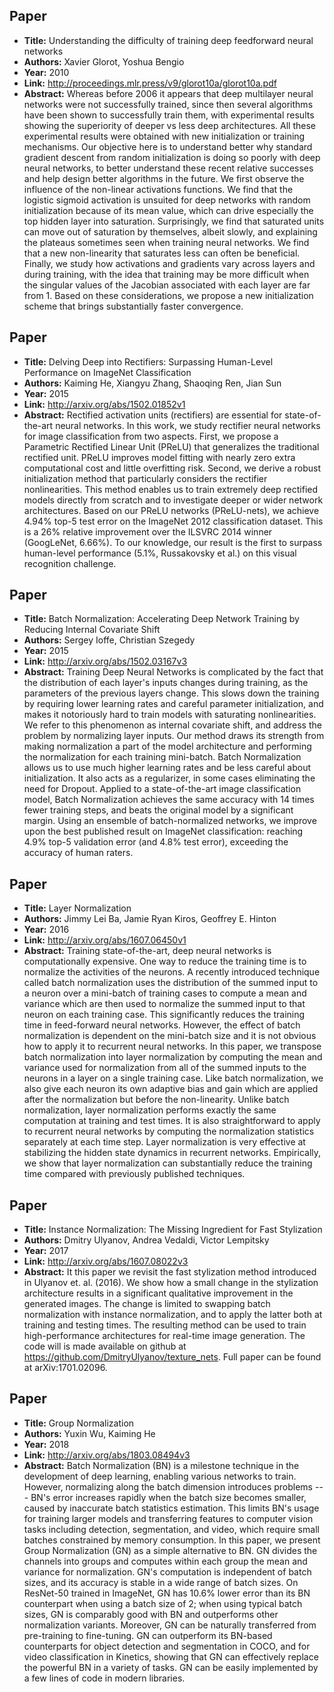 ## Paper
  - **Title:** Understanding the difficulty of training deep feedforward neural networks
  - **Authors:** Xavier Glorot, Yoshua Bengio
  - **Year:** 2010
  - **Link:** http://proceedings.mlr.press/v9/glorot10a/glorot10a.pdf
  - **Abstract:** Whereas before 2006 it appears that deep multilayer neural networks were not successfully trained, since then several algorithms have been shown to successfully train them, with experimental results showing the superiority of deeper vs less deep architectures. All these experimental results were obtained with new initialization or training mechanisms. Our objective here is to understand better why standard gradient descent from random initialization is doing so poorly with deep neural networks, to better understand these recent relative successes and help design better algorithms in the future. We first observe the influence of the non-linear activations functions. We find that the logistic sigmoid activation is unsuited for deep networks with random initialization because of its mean value, which can drive especially the top hidden layer into saturation. Surprisingly, we find that saturated units can move out of saturation by themselves, albeit slowly, and explaining the plateaus sometimes seen when training neural networks. We find that a new non-linearity that saturates less can often be beneficial. Finally, we study how activations and gradients vary across layers and during training, with the idea that training may be more difficult when the singular values of the Jacobian associated with each layer are far from 1. Based on these considerations, we propose a new initialization scheme that brings substantially faster convergence.

## Paper
  - **Title:** Delving Deep into Rectifiers: Surpassing Human-Level Performance on
  ImageNet Classification
  - **Authors:** Kaiming He, Xiangyu Zhang, Shaoqing Ren, Jian Sun
  - **Year:** 2015
  - **Link:** http://arxiv.org/abs/1502.01852v1
  - **Abstract:** Rectified activation units (rectifiers) are essential for state-of-the-art neural networks. In this work, we study rectifier neural networks for image classification from two aspects. First, we propose a Parametric Rectified Linear Unit (PReLU) that generalizes the traditional rectified unit. PReLU improves model fitting with nearly zero extra computational cost and little overfitting risk. Second, we derive a robust initialization method that particularly considers the rectifier nonlinearities. This method enables us to train extremely deep rectified models directly from scratch and to investigate deeper or wider network architectures. Based on our PReLU networks (PReLU-nets), we achieve 4.94% top-5 test error on the ImageNet 2012 classification dataset. This is a 26% relative improvement over the ILSVRC 2014 winner (GoogLeNet, 6.66%). To our knowledge, our result is the first to surpass human-level performance (5.1%, Russakovsky et al.) on this visual recognition challenge.

## Paper
  - **Title:** Batch Normalization: Accelerating Deep Network Training by Reducing
  Internal Covariate Shift
  - **Authors:** Sergey Ioffe, Christian Szegedy
  - **Year:** 2015
  - **Link:** http://arxiv.org/abs/1502.03167v3
  - **Abstract:** Training Deep Neural Networks is complicated by the fact that the distribution of each layer's inputs changes during training, as the parameters of the previous layers change. This slows down the training by requiring lower learning rates and careful parameter initialization, and makes it notoriously hard to train models with saturating nonlinearities. We refer to this phenomenon as internal covariate shift, and address the problem by normalizing layer inputs. Our method draws its strength from making normalization a part of the model architecture and performing the normalization for each training mini-batch. Batch Normalization allows us to use much higher learning rates and be less careful about initialization. It also acts as a regularizer, in some cases eliminating the need for Dropout. Applied to a state-of-the-art image classification model, Batch Normalization achieves the same accuracy with 14 times fewer training steps, and beats the original model by a significant margin. Using an ensemble of batch-normalized networks, we improve upon the best published result on ImageNet classification: reaching 4.9% top-5 validation error (and 4.8% test error), exceeding the accuracy of human raters.

## Paper
  - **Title:** Layer Normalization
  - **Authors:** Jimmy Lei Ba, Jamie Ryan Kiros, Geoffrey E. Hinton
  - **Year:** 2016
  - **Link:** http://arxiv.org/abs/1607.06450v1
  - **Abstract:** Training state-of-the-art, deep neural networks is computationally expensive. One way to reduce the training time is to normalize the activities of the neurons. A recently introduced technique called batch normalization uses the distribution of the summed input to a neuron over a mini-batch of training cases to compute a mean and variance which are then used to normalize the summed input to that neuron on each training case. This significantly reduces the training time in feed-forward neural networks. However, the effect of batch normalization is dependent on the mini-batch size and it is not obvious how to apply it to recurrent neural networks. In this paper, we transpose batch normalization into layer normalization by computing the mean and variance used for normalization from all of the summed inputs to the neurons in a layer on a single training case. Like batch normalization, we also give each neuron its own adaptive bias and gain which are applied after the normalization but before the non-linearity. Unlike batch normalization, layer normalization performs exactly the same computation at training and test times. It is also straightforward to apply to recurrent neural networks by computing the normalization statistics separately at each time step. Layer normalization is very effective at stabilizing the hidden state dynamics in recurrent networks. Empirically, we show that layer normalization can substantially reduce the training time compared with previously published techniques.

## Paper
  - **Title:** Instance Normalization: The Missing Ingredient for Fast Stylization
  - **Authors:** Dmitry Ulyanov, Andrea Vedaldi, Victor Lempitsky
  - **Year:** 2017
  - **Link:** http://arxiv.org/abs/1607.08022v3
  - **Abstract:** It this paper we revisit the fast stylization method introduced in Ulyanov et. al. (2016). We show how a small change in the stylization architecture results in a significant qualitative improvement in the generated images. The change is limited to swapping batch normalization with instance normalization, and to apply the latter both at training and testing times. The resulting method can be used to train high-performance architectures for real-time image generation. The code will is made available on github at https://github.com/DmitryUlyanov/texture_nets. Full paper can be found at arXiv:1701.02096.

## Paper
  - **Title:** Group Normalization
  - **Authors:** Yuxin Wu, Kaiming He
  - **Year:** 2018
  - **Link:** http://arxiv.org/abs/1803.08494v3
  - **Abstract:** Batch Normalization (BN) is a milestone technique in the development of deep learning, enabling various networks to train. However, normalizing along the batch dimension introduces problems --- BN's error increases rapidly when the batch size becomes smaller, caused by inaccurate batch statistics estimation. This limits BN's usage for training larger models and transferring features to computer vision tasks including detection, segmentation, and video, which require small batches constrained by memory consumption. In this paper, we present Group Normalization (GN) as a simple alternative to BN. GN divides the channels into groups and computes within each group the mean and variance for normalization. GN's computation is independent of batch sizes, and its accuracy is stable in a wide range of batch sizes. On ResNet-50 trained in ImageNet, GN has 10.6% lower error than its BN counterpart when using a batch size of 2; when using typical batch sizes, GN is comparably good with BN and outperforms other normalization variants. Moreover, GN can be naturally transferred from pre-training to fine-tuning. GN can outperform its BN-based counterparts for object detection and segmentation in COCO, and for video classification in Kinetics, showing that GN can effectively replace the powerful BN in a variety of tasks. GN can be easily implemented by a few lines of code in modern libraries.
